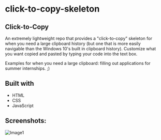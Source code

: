 # click-to-copy-skeleton

## Click-to-Copy
An extremely lightweight repo that provides a "click-to-copy" skeleton for when you need a large clipboard history (but one that is more easily navigable than the Windows 10's built in clipboard history). Customize what you want copied and pasted by typing your code into the text box.

Examples for when you need a large clipboard: filling out applications for summer internships. ;)

## Built with
- HTML
- CSS
- JavaScript

## Screenshots:
![Image1](https://user-images.githubusercontent.com/74934154/151683752-81f1edf2-d08c-4361-ae1c-3c06ae45a414.png)